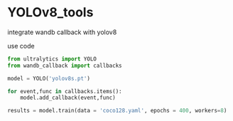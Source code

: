 # YOLOv8_tools

integrate wandb callback with yolov8

use code

```python
from ultralytics import YOLO 
from wandb_callback import callbacks 

model = YOLO('yolov8s.pt') 

for event,func in callbacks.items():
    model.add_callback(event,func)

results = model.train(data = 'coco128.yaml', epochs = 400, workers=8)
```
